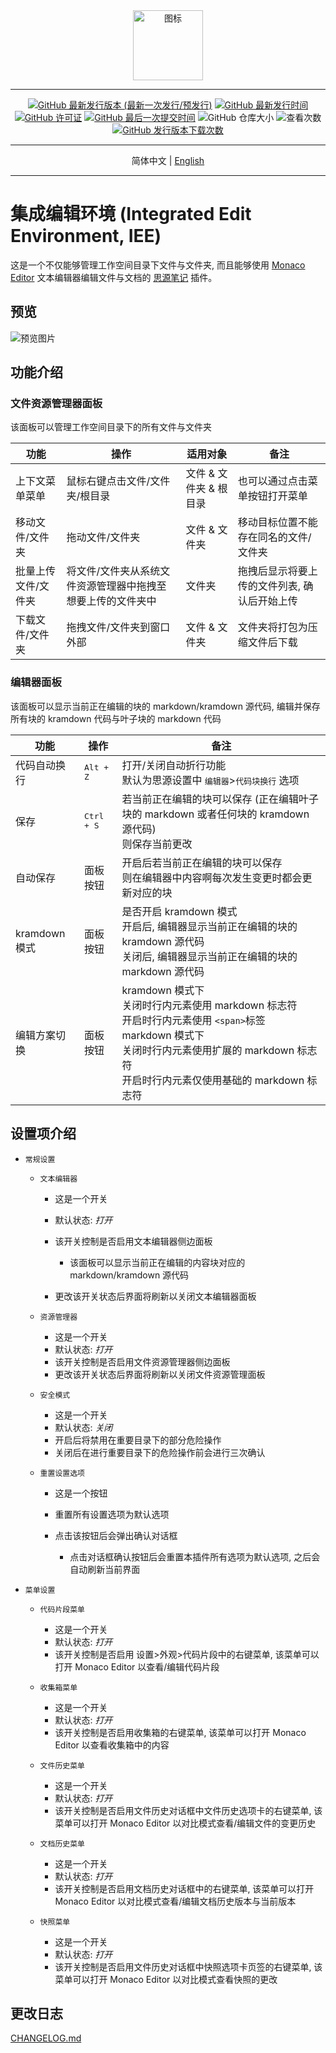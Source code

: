 <div align="center">
<img alt="图标" src="https://cdn.jsdelivr.net/gh/Zuoqiu-Yingyi/siyuan-plugin-monaco-editor/public/icon.png" style="width: 8em; height: 8em;">

---
[![GitHub 最新发行版本 (最新一次发行/预发行)](https://img.shields.io/github/v/release/Zuoqiu-Yingyi/siyuan-plugin-monaco-editor?include_prereleases&style=flat-square)](https://github.com/Zuoqiu-Yingyi/siyuan-plugin-monaco-editor/releases/latest)
[![GitHub 最新发行时间](https://img.shields.io/github/release-date/Zuoqiu-Yingyi/siyuan-plugin-monaco-editor?style=flat-square)](https://github.com/Zuoqiu-Yingyi/siyuan-plugin-monaco-editor/releases/latest)
[![GitHub 许可证](https://img.shields.io/github/license/Zuoqiu-Yingyi/siyuan-plugin-monaco-editor?style=flat-square)](https://github.com/Zuoqiu-Yingyi/siyuan-plugin-monaco-editor/blob/main/LICENSE)
[![GitHub 最后一次提交时间](https://img.shields.io/github/last-commit/Zuoqiu-Yingyi/siyuan-plugin-monaco-editor?style=flat-square)](https://github.com/Zuoqiu-Yingyi/siyuan-plugin-monaco-editor/commits/main)
![GitHub 仓库大小](https://img.shields.io/github/repo-size/Zuoqiu-Yingyi/siyuan-plugin-monaco-editor?style=flat-square)
![查看次数](https://hits.b3log.org/Zuoqiu-Yingyi/siyuan-plugin-monaco-editor.svg)
[![GitHub 发行版本下载次数](https://img.shields.io/github/downloads/Zuoqiu-Yingyi/siyuan-plugin-monaco-editor/total?style=flat-square)](https://github.com/Zuoqiu-Yingyi/siyuan-plugin-monaco-editor/releases)

---
简体中文 \| [English](./README.md)

---
</div>

# 集成编辑环境 (Integrated Edit Environment, IEE)

这是一个不仅能够管理工作空间目录下文件与文件夹, 而且能够使用 [Monaco Editor](https://github.com/Microsoft/monaco-editor) 文本编辑器编辑文件与文档的 [思源笔记](https://github.com/siyuan-note/siyuan) 插件。

## 预览

![预览图片](https://cdn.jsdelivr.net/gh/Zuoqiu-Yingyi/siyuan-plugin-monaco-editor/public/preview.png)

## 功能介绍

### 文件资源管理器面板

该面板可以管理工作空间目录下的所有文件与文件夹

| 功能                | 操作                                                        | 适用对象               | 备注                                         |
| ------------------- | ----------------------------------------------------------- | ---------------------- | -------------------------------------------- |
| 上下文菜单菜单      | 鼠标右键点击文件/文件夹/根目录                              | 文件 & 文件夹 & 根目录 | 也可以通过点击菜单按钮打开菜单<br />         |
| 移动文件/文件夹     | 拖动文件/文件夹                                             | 文件 & 文件夹          | 移动目标位置不能存在同名的文件/文件夹        |
| 批量上传文件/文件夹 | 将文件/文件夹从系统文件资源管理器中拖拽至想要上传的文件夹中 | 文件夹                 | 拖拽后显示将要上传的文件列表, 确认后开始上传 |
| 下载文件/文件夹     | 拖拽文件/文件夹到窗口外部                                   | 文件 & 文件夹          | 文件夹将打包为压缩文件后下载                 |

### 编辑器面板

该面板可以显示当前正在编辑的块的 markdown/kramdown 源代码, 编辑并保存所有块的 kramdown 代码与叶子块的 markdown 代码

| 功能          | 操作                | 备注                                                                                                                                                                                                            |
| ------------- | ------------------- | --------------------------------------------------------------------------------------------------------------------------------------------------------------------------------------------------------------- |
| 代码自动换行  | <kbd>Alt + Z</kbd>  | 打开/关闭自动折行功能<br />默认为思源设置中 <kbd>编辑器</kbd>><kbd>代码块换行</kbd> 选项<br />                                                                                                                  |
| 保存          | <kbd>Ctrl + S</kbd> | 若当前正在编辑的块可以保存 (正在编辑叶子块的 markdown 或者任何块的 kramdown 源代码)<br />则保存当前更改<br />                                                                                                   |
| 自动保存      | 面板按钮            | 开启后若当前正在编辑的块可以保存<br />则在编辑器中内容啊每次发生变更时都会更新对应的块<br />                                                                                                                    |
| kramdown 模式 | 面板按钮            | 是否开启 kramdown 模式<br />开启后, 编辑器显示当前正在编辑的块的 kramdown 源代码<br />关闭后, 编辑器显示当前正在编辑的块的 markdown 源代码                                                                      |
| 编辑方案切换  | 面板按钮            | kramdown 模式下<br />关闭时行内元素使用 markdown 标志符<br />开启时行内元素使用 `<span>`标签<br />markdown 模式下<br />关闭时行内元素使用扩展的 markdown 标志符<br />开启时行内元素仅使用基础的 markdown 标志符 |

## 设置项介绍

* `常规设置`

  * `文本编辑器`

    * 这是一个开关
    * 默认状态: *打开*
    * 该开关控制是否启用文本编辑器侧边面板

      * 该面板可以显示当前正在编辑的内容块对应的 markdown/kramdown 源代码
    * 更改该开关状态后界面将刷新以关闭文本编辑器面板
  * `资源管理器`

    * 这是一个开关
    * 默认状态: *打开*
    * 该开关控制是否启用文件资源管理器侧边面板
    * 更改该开关状态后界面将刷新以关闭文件资源管理面板
  * `安全模式`

    * 这是一个开关
    * 默认状态: *关闭*
    * 开启后将禁用在重要目录下的部分危险操作
    * 关闭后在进行重要目录下的危险操作前会进行三次确认
  * `重置设置选项`

    * 这是一个按钮
    * 重置所有设置选项为默认选项
    * 点击该按钮后会弹出确认对话框

      * 点击对话框确认按钮后会重置本插件所有选项为默认选项, 之后会自动刷新当前界面
* `菜单设置`

  * `代码片段菜单`

    * 这是一个开关
    * 默认状态: *打开*
    * 该开关控制是否启用 <kbd>设置</kbd>><kbd>外观</kbd>><kbd>代码片段</kbd>中的右键菜单, 该菜单可以打开 Monaco Editor 以查看/编辑代码片段
  * `收集箱菜单`

    * 这是一个开关
    * 默认状态: *打开*
    * 该开关控制是否启用收集箱的右键菜单, 该菜单可以打开 Monaco Editor 以查看收集箱中的内容
  * `文件历史菜单`

    * 这是一个开关
    * 默认状态: *打开*
    * 该开关控制是否启用文件历史对话框中文件历史选项卡的右键菜单, 该菜单可以打开 Monaco Editor 以对比模式查看/编辑文件的变更历史
  * `文档历史菜单`

    * 这是一个开关
    * 默认状态: *打开*
    * 该开关控制是否启用文档历史对话框中的右键菜单, 该菜单可以打开 Monaco Editor 以对比模式查看/编辑文档历史版本与当前版本
  * `快照菜单`

    * 这是一个开关
    * 默认状态: *打开*
    * 该开关控制是否启用文件历史对话框中快照选项卡页签的右键菜单, 该菜单可以打开 Monaco Editor 以对比模式查看快照的更改

## 更改日志

[CHANGELOG.md](https://github.com/Zuoqiu-Yingyi/siyuan-plugin-monaco-editor/blob/main/CHANGELOG.md)
